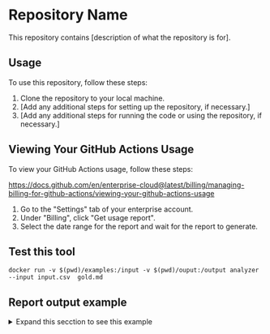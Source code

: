 # Repository Name

This repository contains [description of what the repository is for].

## Usage

To use this repository, follow these steps:

1. Clone the repository to your local machine.
2. [Add any additional steps for setting up the repository, if necessary.]
3. [Add any additional steps for running the code or using the repository, if necessary.]

## Viewing Your GitHub Actions Usage

To view your GitHub Actions usage, follow these steps:

https://docs.github.com/en/enterprise-cloud@latest/billing/managing-billing-for-github-actions/viewing-your-github-actions-usage

1. Go to the "Settings" tab of your enterprise account.
2. Under "Billing", click "Get usage report".
3. Select the date range for the report and wait for the report to generate.

## Test this tool

```
docker run -v $(pwd)/examples:/input -v $(pwd)/ouput:/output analyzer --input input.csv  gold.md
```

## Report output example

<details>
<summary>Expand this secction to see this example</summary>

```txt

Actions SKUs for this enterprise
================================

SKU                      | Price per minute | Multiplier
------------------------ | ---------------- | ----------
Compute - UBUNTU         | $0.01            | 1,0       
Compute - UBUNTU_4_CORE  | $0.02            | 1,0       
Compute - UBUNTU_16_CORE | $0.06            | 1,0       
Compute - WINDOWS        | $0.02            | 2,0       
Compute - UBUNTU_8_CORE  | $0.03            | 1,0       
Compute - WINDOWS_8_CORE | $0.06            | 2,0       
Compute - MACOS          | $0.08            | 10,0      


Total number of organizations: 6

Actions consumption per organization
====================================

owner-316
---------

Consumption per SKU
-------------------

SKU                      | Minutes   | Total price
------------------------ | --------- | -----------
Compute - UBUNTU         | 361.196,0 | $2,889.57  
Compute - UBUNTU_4_CORE  | 13.908,0  | $222.53    
Compute - UBUNTU_16_CORE | 10,0      | $0.64      
Compute - WINDOWS        | 21.672,0  | $693.50    
Compute - UBUNTU_8_CORE  | 26.387,0  | $844.38    
Compute - WINDOWS_8_CORE | 2.101,0   | $268.93    
Compute - MACOS          | 5.541,0   | $4,432.80  


Total cost for this organization: $9,352.35

Top 3 repositories by consumption
---------------------------------

Repository | Total price
---------- | -----------
repo-76    | $1,674.18  
repo-696   | $1,017.06  
repo-782   | $851.37    


owner-879
---------

Consumption per SKU
-------------------

SKU                     | Minutes   | Total price
----------------------- | --------- | -----------
Compute - UBUNTU        | 148.831,0 | $1,190.65  
Compute - UBUNTU_8_CORE | 183,0     | $5.86      
Compute - MACOS         | 576,0     | $460.80    


Total cost for this organization: $1,657.30

Top 3 repositories by consumption
---------------------------------

Repository | Total price
---------- | -----------
repo-93    | $473.65    
repo-696   | $207.19    
repo-670   | $196.22    


owner-88
--------

Consumption per SKU
-------------------

SKU               | Minutes   | Total price
----------------- | --------- | -----------
Compute - UBUNTU  | 143.706,0 | $1,149.65  
Compute - WINDOWS | 11.198,0  | $358.34    
Compute - MACOS   | 14.911,0  | $11,928.80 


Total cost for this organization: $13,436.78

Top 3 repositories by consumption
---------------------------------

Repository | Total price
---------- | -----------
repo-554   | $11,988.55 
repo-376   | $271.70    
repo-477   | $160.76    


owner-659
---------

Consumption per SKU
-------------------

SKU               | Minutes | Total price
----------------- | ------- | -----------
Compute - UBUNTU  | 8.605,0 | $68.84     
Compute - WINDOWS | 2.301,0 | $73.63     
Compute - MACOS   | 234,0   | $187.20    


Total cost for this organization: $329.67

Top 3 repositories by consumption
---------------------------------

Repository | Total price
---------- | -----------
repo-102   | $141.07    
repo-326   | $73.63     
repo-140   | $52.61     


owner-182
---------

Consumption per SKU
-------------------

SKU              | Minutes | Total price
---------------- | ------- | -----------
Compute - UBUNTU | 832,0   | $6.66      


Total cost for this organization: $6.66

Top 3 repositories by consumption
---------------------------------

Repository | Total price
---------- | -----------
repo-124   | $4.60      
repo-401   | $1.02      
repo-771   | $0.58      


owner-303
---------

Consumption per SKU
-------------------

SKU                      | Minutes   | Total price
------------------------ | --------- | -----------
Compute - UBUNTU         | 545.347,0 | $4,362.78  
Compute - UBUNTU_4_CORE  | 30.539,0  | $488.62    
Compute - WINDOWS        | 34.900,0  | $1,116.80  
Compute - UBUNTU_8_CORE  | 46.542,0  | $1,489.34  
Compute - WINDOWS_8_CORE | 3.396,0   | $434.69    
Compute - MACOS          | 5.546,0   | $4,436.80  


Total cost for this organization: $12,329.03

Top 3 repositories by consumption
---------------------------------

Repository | Total price
---------- | -----------
repo-76    | $2,862.45  
repo-696   | $831.04    
repo-93    | $644.03    


Total consumption for the enterprise: $37,111.80

```

</details>
